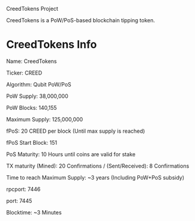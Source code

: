 CreedTokens Project

CreedTokens is a PoW/PoS-based blockchain tipping token.

CreedTokens Info
===========================


Name: CreedTokens

Ticker: CREED

Algorithm: Qubit PoW/PoS

PoW Supply: 38,000,000

PoW Blocks: 140,155

Maximum Supply: 125,000,000

fPoS: 20 CREED per block (Until max supply is reached)

fPoS Start Block: 151

PoS Maturity: 10 Hours until coins are valid for stake

TX maturity (Mined): 20 Confirmations / (Sent/Received): 8 Confirmations

Time to reach Maximum Supply:  ~3 years (Including PoW+PoS subsidy)

rpcport: 7446

port: 7445

Blocktime: ~3 Minutes
